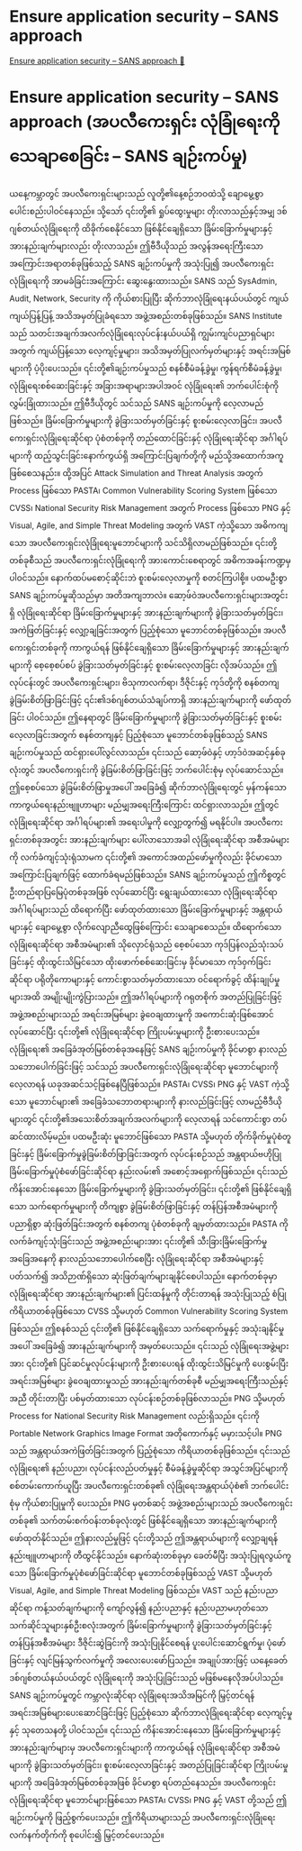 # Ensure application security – SANS approach

[Ensure application security – SANS approach 🔗](https://www.coursera.org/learn/advanced-cybersecurity-concepts-and-capstone-project/lecture/t9Anh/ensure-application-security-sans-approach)

# Ensure application security – SANS approach (အပလီကေးရှင်း လုံခြုံရေးကို သေချာစေခြင်း – SANS ချဉ်းကပ်မှု)

ယနေ့ကမ္ဘာတွင် အပလီကေးရှင်းများသည် လူတို့၏နေ့စဉ်ဘဝထဲသို့ ချောမွေ့စွာ ပေါင်းစည်းပါဝင်နေသည်။ သို့သော် ၎င်းတို့၏ ရှုပ်ထွေးမှုများ တိုးလာသည်နှင့်အမျှ ဒစ်ဂျစ်တယ်လုံခြုံရေးကို ထိခိုက်စေနိုင်သော ဖြစ်နိုင်ချေရှိသော ခြိမ်းခြောက်မှုများနှင့် အားနည်းချက်များလည်း တိုးလာသည်။ ဤဗီဒီယိုသည် အလွန်အရေးကြီးသော အကြောင်းအရာတစ်ခုဖြစ်သည့် SANS ချဉ်းကပ်မှုကို အသုံးပြု၍ အပလီကေးရှင်းလုံခြုံရေးကို အာမခံခြင်းအကြောင်း ဆွေးနွေးထားသည်။ SANS သည် SysAdmin, Audit, Network, Security ကို ကိုယ်စားပြုပြီး ဆိုက်ဘာလုံခြုံရေးနယ်ပယ်တွင် ကျယ်ကျယ်ပြန့်ပြန့် အသိအမှတ်ပြုခံရသော အဖွဲ့အစည်းတစ်ခုဖြစ်သည်။ SANS Institute သည် သတင်းအချက်အလက်လုံခြုံရေးလုပ်ငန်းနယ်ပယ်ရှိ ကျွမ်းကျင်ပညာရှင်များအတွက် ကျယ်ပြန့်သော လေ့ကျင့်မှုများ၊ အသိအမှတ်ပြုလက်မှတ်များနှင့် အရင်းအမြစ်များကို ပံ့ပိုးပေးသည်။ ၎င်းတို့၏ချဉ်းကပ်မှုသည် စနစ်စီမံခန့်ခွဲမှု၊ ကွန်ရက်စီမံခန့်ခွဲမှု၊ လုံခြုံရေးစစ်ဆေးခြင်းနှင့် အခြားအရာများအပါအဝင် လုံခြုံရေး၏ ဘက်ပေါင်းစုံကို လွှမ်းခြုံထားသည်။ ဤဗီဒီယိုတွင် သင်သည် SANS ချဉ်းကပ်မှုကို လေ့လာမည်ဖြစ်သည်။ ခြိမ်းခြောက်မှုများကို ခွဲခြားသတ်မှတ်ခြင်းနှင့် စူးစမ်းလေ့လာခြင်း၊ အပလီကေးရှင်းလုံခြုံရေးဆိုင်ရာ ပုံစံတစ်ခုကို တည်ထောင်ခြင်းနှင့် လုံခြုံရေးဆိုင်ရာ အင်္ဂါရပ်များကို ထည့်သွင်းခြင်းနောက်ကွယ်ရှိ အကြောင်းပြချက်တို့ကို မည်သို့အထောက်အကူဖြစ်စေသနည်း။ ထို့အပြင် Attack Simulation and Threat Analysis အတွက် Process ဖြစ်သော PASTA၊ Common Vulnerability Scoring System ဖြစ်သော CVSS၊ National Security Risk Management အတွက် Process ဖြစ်သော PNG နှင့် Visual, Agile, and Simple Threat Modeling အတွက် VAST ကဲ့သို့သော အဓိကကျသော အပလီကေးရှင်းလုံခြုံရေးမူဘောင်များကို သင်သိရှိလာမည်ဖြစ်သည်။ ၎င်းတို့တစ်ခုစီသည် အပလီကေးရှင်းလုံခြုံရေးကို အားကောင်းစေရာတွင် အဓိကအခန်းကဏ္ဍမှ ပါဝင်သည်။ နောက်ထပ်မစောင့်ဆိုင်းဘဲ စူးစမ်းလေ့လာမှုကို စတင်ကြပါစို့။ ပထမဦးစွာ SANS ချဉ်းကပ်မှုဆိုသည်မှာ အတိအကျဘာလဲ။ ဆော့ဖ်ဝဲအပလီကေးရှင်းများအတွင်းရှိ လုံခြုံရေးဆိုင်ရာ ခြိမ်းခြောက်မှုများနှင့် အားနည်းချက်များကို ခွဲခြားသတ်မှတ်ခြင်း၊ အကဲဖြတ်ခြင်းနှင့် လျှော့ချခြင်းအတွက် ပြည့်စုံသော မူဘောင်တစ်ခုဖြစ်သည်။ အပလီကေးရှင်းတစ်ခုကို ကာကွယ်ရန် ဖြစ်နိုင်ချေရှိသော ခြိမ်းခြောက်မှုများနှင့် အားနည်းချက်များကို စေ့စေ့စပ်စပ် ခွဲခြားသတ်မှတ်ခြင်းနှင့် စူးစမ်းလေ့လာခြင်း လိုအပ်သည်။ ဤလုပ်ငန်းတွင် အပလီကေးရှင်းများ၊ ဗိသုကာလက်ရာ၊ ဒီဇိုင်းနှင့် ကုဒ်တို့ကို စနစ်တကျ ခွဲခြမ်းစိတ်ဖြာခြင်းဖြင့် ၎င်း၏ဒစ်ဂျစ်တယ်သံချပ်ကာရှိ အားနည်းချက်များကို ဖော်ထုတ်ခြင်း ပါဝင်သည်။ ဤနေရာတွင် ခြိမ်းခြောက်မှုများကို ခွဲခြားသတ်မှတ်ခြင်းနှင့် စူးစမ်းလေ့လာခြင်းအတွက် စနစ်တကျနှင့် ပြည့်စုံသော မူဘောင်တစ်ခုဖြစ်သည့် SANS ချဉ်းကပ်မှုသည် ထင်ရှားပေါ်လွင်လာသည်။ ၎င်းသည် ဆော့ဖ်ဝဲနှင့် ဟာ့ဒ်ဝဲအဆင့်နှစ်ခုလုံးတွင် အပလီကေးရှင်းကို ခွဲခြမ်းစိတ်ဖြာခြင်းဖြင့် ဘက်ပေါင်းစုံမှ လုပ်ဆောင်သည်။ ဤစေ့စပ်သော ခွဲခြမ်းစိတ်ဖြာမှုအပေါ် အခြေခံ၍ ဆိုက်ဘာလုံခြုံရေးတွင် မှန်ကန်သော ကာကွယ်ရေးနည်းဗျူဟာများ မည်မျှအရေးကြီးကြောင်း ထင်ရှားလာသည်။ ဤတွင် လုံခြုံရေးဆိုင်ရာ အင်္ဂါရပ်များ၏ အရေးပါမှုကို လျှော့တွက်၍ မရနိုင်ပါ။ အပလီကေးရှင်းတစ်ခုအတွင်း အားနည်းချက်များ ပေါ်လာသောအခါ လုံခြုံရေးဆိုင်ရာ အစီအမံများကို လက်ခံကျင့်သုံးရုံသာမက ၎င်းတို့၏ အကောင်အထည်ဖော်မှုကိုလည်း ခိုင်မာသော အကြောင်းပြချက်ဖြင့် ထောက်ခံရမည်ဖြစ်သည်။ SANS ချဉ်းကပ်မှုသည် ဤကိစ္စတွင် ဦးတည်ရာပြမြေပုံတစ်ခုအဖြစ် လုပ်ဆောင်ပြီး ရွေးချယ်ထားသော လုံခြုံရေးဆိုင်ရာ အင်္ဂါရပ်များသည် ထိရောက်ပြီး ဖော်ထုတ်ထားသော ခြိမ်းခြောက်မှုများနှင့် အန္တရာယ်များနှင့် ချောမွေ့စွာ လိုက်လျောညီထွေဖြစ်ကြောင်း သေချာစေသည်။ ထိရောက်သော လုံခြုံရေးဆိုင်ရာ အစီအမံများ၏ သိုလှောင်ရုံသည် စေ့စပ်သော ကုဒ်ပြန်လည်သုံးသပ်ခြင်းနှင့် ထိုးထွင်းသိမြင်သော ထိုးဖောက်စစ်ဆေးခြင်းမှ ခိုင်မာသော ကုဒ်ဝှက်ခြင်းဆိုင်ရာ ပရိုတိုကောများနှင့် ကောင်းစွာသတ်မှတ်ထားသော ဝင်ရောက်ခွင့် ထိန်းချုပ်မှုများအထိ အမျိုးမျိုးကွဲပြားသည်။ ဤအင်္ဂါရပ်များကို ဂရုတစိုက် အတည်ပြုခြင်းဖြင့် အဖွဲ့အစည်းများသည် အရင်းအမြစ်များ ခွဲဝေချထားမှုကို အကောင်းဆုံးဖြစ်အောင် လုပ်ဆောင်ပြီး ၎င်းတို့၏ လုံခြုံရေးဆိုင်ရာ ကြိုးပမ်းမှုများကို ဦးစားပေးသည်။ လုံခြုံရေး၏ အခြေခံအုတ်မြစ်တစ်ခုအနေဖြင့် SANS ချဉ်းကပ်မှုကို ခိုင်မာစွာ နားလည်သဘောပေါက်ခြင်းဖြင့် သင်သည် အပလီကေးရှင်းလုံခြုံရေးဆိုင်ရာ မူဘောင်များကို လေ့လာရန် ယခုအဆင်သင့်ဖြစ်နေပြီဖြစ်သည်။ PASTA၊ CVSS၊ PNG နှင့် VAST ကဲ့သို့သော မူဘောင်များ၏ အခြေခံသဘောတရားများကို နားလည်ခြင်းဖြင့် လာမည့်ဗီဒီယိုများတွင် ၎င်းတို့၏အသေးစိတ်အချက်အလက်များကို လေ့လာရန် သင်ကောင်းစွာ တပ်ဆင်ထားလိမ့်မည်။ ပထမဦးဆုံး မူဘောင်ဖြစ်သော PASTA သို့မဟုတ် တိုက်ခိုက်မှုပုံစံတူခြင်းနှင့် ခြိမ်းခြောက်မှုခွဲခြမ်းစိတ်ဖြာခြင်းအတွက် လုပ်ငန်းစဉ်သည် အန္တရာယ်ဗဟိုပြု ခြိမ်းခြောက်မှုပုံစံဖော်ခြင်းဆိုင်ရာ နည်းလမ်း၏ အစောင့်အရှောက်ဖြစ်သည်။ ၎င်းသည် ကိန်းအောင်းနေသော ခြိမ်းခြောက်မှုများကို ခွဲခြားသတ်မှတ်ခြင်း၊ ၎င်းတို့၏ ဖြစ်နိုင်ချေရှိသော သက်ရောက်မှုများကို တိကျစွာ ခွဲခြမ်းစိတ်ဖြာခြင်းနှင့် တန်ပြန်အစီအမံများကို ပညာရှိစွာ ဆုံးဖြတ်ခြင်းအတွက် စနစ်တကျ ပုံစံတစ်ခုကို ချမှတ်ထားသည်။ PASTA ကို လက်ခံကျင့်သုံးခြင်းသည် အဖွဲ့အစည်းများအား ၎င်းတို့၏ သီးခြားခြိမ်းခြောက်မှုအခြေအနေကို နားလည်သဘောပေါက်စေပြီး လုံခြုံရေးဆိုင်ရာ အစီအမံများနှင့်ပတ်သက်၍ အသိဉာဏ်ရှိသော ဆုံးဖြတ်ချက်များချနိုင်စေပါသည်။ နောက်တစ်ခုမှာ လုံခြုံရေးဆိုင်ရာ အားနည်းချက်များ၏ ပြင်းထန်မှုကို တိုင်းတာရန် အသုံးပြုသည့် စံပြုကိရိယာတစ်ခုဖြစ်သော CVSS သို့မဟုတ် Common Vulnerability Scoring System ဖြစ်သည်။ ဤစနစ်သည် ၎င်းတို့၏ ဖြစ်နိုင်ချေရှိသော သက်ရောက်မှုနှင့် အသုံးချနိုင်မှုအပေါ် အခြေခံ၍ အားနည်းချက်များကို အမှတ်ပေးသည်။ ၎င်းသည် လုံခြုံရေးအဖွဲ့များအား ၎င်းတို့၏ ပြင်ဆင်မှုလုပ်ငန်းများကို ဦးစားပေးရန် ထိုးထွင်းသိမြင်မှုကို ပေးစွမ်းပြီး အရင်းအမြစ်များ ခွဲဝေချထားမှုသည် အားနည်းချက်တစ်ခုစီ မည်မျှအရေးကြီးသည်နှင့်အညီ တိုင်းတာပြီး ပစ်မှတ်ထားသော လုပ်ငန်းစဉ်တစ်ခုဖြစ်လာသည်။ PNG သို့မဟုတ် Process for National Security Risk Management လည်းရှိသည်။ ၎င်းကို Portable Network Graphics Image Format အတိုကောက်နှင့် မမှားသင့်ပါ။ PNG သည် အန္တရာယ်အကဲဖြတ်ခြင်းအတွက် ပြည့်စုံသော ကိရိယာတစ်ခုဖြစ်သည်။ ၎င်းသည် လုံခြုံရေး၏ နည်းပညာ၊ လုပ်ငန်းလည်ပတ်မှုနှင့် စီမံခန့်ခွဲမှုဆိုင်ရာ အသွင်အပြင်များကို စစ်တမ်းကောက်ယူပြီး အပလီကေးရှင်းတစ်ခု၏ လုံခြုံရေးအန္တရာယ်ပုံစံ၏ ဘက်ပေါင်းစုံမှ ကိုယ်စားပြုမှုကို ပေးသည်။ PNG မှတစ်ဆင့် အဖွဲ့အစည်းများသည် အပလီကေးရှင်းတစ်ခု၏ သက်တမ်းစက်ဝန်းတစ်ခုလုံးတွင် ဖြစ်နိုင်ချေရှိသော အားနည်းချက်များကို ဖော်ထုတ်နိုင်သည်။ ဤနားလည်မှုဖြင့် ၎င်းတို့သည် ဤအန္တရာယ်များကို လျှော့ချရန် နည်းဗျူဟာများကို တီထွင်နိုင်သည်။ နောက်ဆုံးတစ်ခုမှာ ခေတ်မီပြီး အသုံးပြုရလွယ်ကူသော ခြိမ်းခြောက်မှုပုံစံဖော်ခြင်းဆိုင်ရာ မူဘောင်တစ်ခုဖြစ်သည့် VAST သို့မဟုတ် Visual, Agile, and Simple Threat Modeling ဖြစ်သည်။ VAST သည် နည်းပညာဆိုင်ရာ ကန့်သတ်ချက်များကို ကျော်လွန်၍ နည်းပညာနှင့် နည်းပညာမဟုတ်သော သက်ဆိုင်သူများနှစ်ဦးစလုံးအတွက် ခြိမ်းခြောက်မှုများကို ခွဲခြားသတ်မှတ်ခြင်းနှင့် တန်ပြန်အစီအမံများ ဒီဇိုင်းဆွဲခြင်းကို အသုံးပြုနိုင်စေရန် ပူးပေါင်းဆောင်ရွက်မှု၊ ပုံဖော်ခြင်းနှင့် လျင်မြန်သွက်လက်မှုကို အလေးပေးဖော်ပြသည်။ အချုပ်အားဖြင့် ယနေ့ခေတ် ဒစ်ဂျစ်တယ်နယ်ပယ်တွင် လုံခြုံရေးကို အသုံးပြုခြင်းသည် မဖြစ်မနေလိုအပ်ပါသည်။ SANS ချဉ်းကပ်မှုတွင် ကမ္ဘာလုံးဆိုင်ရာ လုံခြုံရေးအသိအမြင်ကို မြှင့်တင်ရန် အရင်းအမြစ်များပေးဆောင်ခြင်းဖြင့် ပြည့်စုံသော ဆိုက်ဘာလုံခြုံရေးဆိုင်ရာ လေ့ကျင့်မှုနှင့် သုတေသနတို့ ပါဝင်သည်။ ၎င်းသည် ကိန်းအောင်းနေသော ခြိမ်းခြောက်မှုများနှင့် အားနည်းချက်များမှ အပလီကေးရှင်းများကို ကာကွယ်ရန် လုံခြုံရေးဆိုင်ရာ အစီအမံများကို ခွဲခြားသတ်မှတ်ခြင်း၊ စူးစမ်းလေ့လာခြင်းနှင့် အတည်ပြုခြင်းဆိုင်ရာ ကြိုးပမ်းမှုများကို အခြေခံအုတ်မြစ်တစ်ခုအဖြစ် ခိုင်မာစွာ ရပ်တည်နေသည်။ အပလီကေးရှင်းလုံခြုံရေးဆိုင်ရာ မူဘောင်များဖြစ်သော PASTA၊ CVSS၊ PNG နှင့် VAST တို့သည် ဤချဉ်းကပ်မှုကို ဖြည့်စွက်ပေးသည်။ ဤကိရိယာများသည် အပလီကေးရှင်းလုံခြုံရေးလက်နက်တိုက်ကို စုပေါင်း၍ မြှင့်တင်ပေးသည်။
